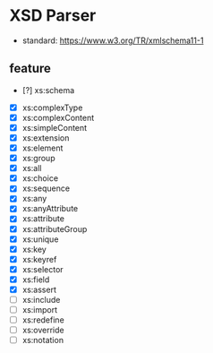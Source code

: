 # XSD Parser

- standard: https://www.w3.org/TR/xmlschema11-1

## feature
- [?] xs:schema
- [x] xs:complexType
- [x] xs:complexContent
- [x] xs:simpleContent
- [x] xs:extension
- [x] xs:element
- [x] xs:group 
- [x] xs:all
- [x] xs:choice
- [x] xs:sequence
- [x] xs:any
- [x] xs:anyAttribute
- [x] xs:attribute
- [x] xs:attributeGroup
- [x] xs:unique
- [x] xs:key
- [x] xs:keyref
- [x] xs:selector
- [x] xs:field
- [x] xs:assert
- [ ] xs:include
- [ ] xs:import
- [ ] xs:redefine
- [ ] xs:override
- [ ] xs:notation
